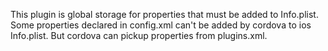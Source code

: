 This plugin is global storage for properties that must be added to Info.plist.
Some properties declared in config.xml can't be added  by cordova to ios Info.plist.
But cordova can pickup properties from plugins.xml.